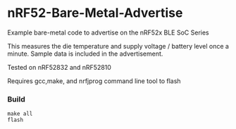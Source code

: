 # nRF52-Bare-Metal-Advertise

Example bare-metal code to advertise on the nRF52x BLE SoC Series

This measures the die temperature and supply voltage / battery level once a minute. Sample data is included in the advertisement.

Tested on nRF52832 and nRF52810

Requires gcc,make, and nrfjprog command line tool to flash

### Build
``` 
make all
flash
```
